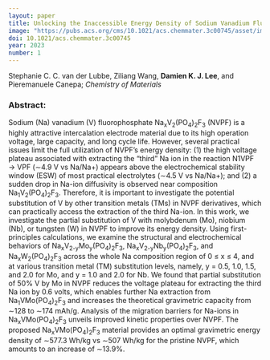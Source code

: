 ```yaml
---
layout: paper
title: Unlocking the Inaccessible Energy Density of Sodium Vanadium Fluorophosphate Electrode Materials by Transition Metal Mixing
image: "https://pubs.acs.org/cms/10.1021/acs.chemmater.3c00745/asset/images/medium/cm3c00745_0010.gif"
doi: 10.1021/acs.chemmater.3c00745
year: 2023
number: 1
---
```

Stephanie C. C. van der Lubbe, Ziliang Wang, **Damien K. J. Lee**, and Pieremanuele Canepa; *Chemistry of Materials*

### Abstract:
Sodium (Na) vanadium (V) fluorophosphate Na<sub>x</sub>V<sub>2</sub>(PO<sub>4</sub>)<sub>2</sub>F<sub>3</sub> (NVPF) is a highly attractive intercalation electrode material due to its high operation voltage, large capacity, and long cycle life. However, several practical issues limit the full utilization of NVPF’s energy density: (1) the high voltage plateau associated with extracting the “third” Na ion in the reaction N1VPF → VPF (∼4.9 V vs Na/Na+) appears above the electrochemical stability window (ESW) of most practical electrolytes (∼4.5 V vs Na/Na+); and (2) a sudden drop in Na-ion diffusivity is observed near composition Na<sub>1</sub>V<sub>2</sub>(PO<sub>4</sub>)<sub>2</sub>F<sub>3</sub>. Therefore, it is important to investigate the potential substitution of V by other transition metals (TMs) in NVPF derivatives, which can practically access the extraction of the third Na-ion. In this work, we investigate the partial substitution of V with molybdenum (Mo), niobium (Nb), or tungsten (W) in NVPF to improve its energy density. Using first-principles calculations, we examine the structural and electrochemical behaviors of Na<sub>x</sub>V<sub>2-y</sub>Mo<sub>y</sub>(PO<sub>4</sub>)<sub>2</sub>F<sub>3</sub>, Na<sub>x</sub>V<sub>2-y</sub>Nb<sub>y</sub>(PO<sub>4</sub>)<sub>2</sub>F<sub>3</sub>, and Na<sub>x</sub>W<sub>2</sub>(PO<sub>4</sub>)<sub>2</sub>F<sub>3</sub> across the whole Na composition region of 0 ≤ x ≤ 4, and at various transition metal (TM) substitution levels, namely, y = 0.5, 1.0, 1.5, and 2.0 for Mo, and y = 1.0 and 2.0 for Nb. We found that partial substitution of 50% V by Mo in NVPF reduces the voltage plateau for extracting the third Na ion by 0.6 volts, which enables further Na extraction from Na<sub>1</sub>VMo(PO<sub>4</sub>)<sub>2</sub>F<sub>3</sub> and increases the theoretical gravimetric capacity from ∼128 to ∼174 mAh/g. Analysis of the migration barriers for Na-ions in Na<sub>x</sub>VMo(PO<sub>4</sub>)<sub>2</sub>F<sub>3</sub> unveils improved kinetic properties over NVPF. The proposed Na<sub>x</sub>VMo(PO<sub>4</sub>)<sub>2</sub>F<sub>3</sub> material provides an optimal gravimetric energy density of ∼577.3 Wh/kg vs ∼507 Wh/kg for the pristine NVPF, which amounts to an increase of ∼13.9%.
